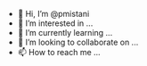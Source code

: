 - 👋 Hi, I’m @pmistani
- 👀 I’m interested in ...
- 🌱 I’m currently learning ...
- 💞️ I’m looking to collaborate on ...
- 📫 How to reach me ...

<!---
pmistani/pmistani is a ✨ special ✨ repository because its `README.md` (this file) appears on your GitHub profile.
You can click the Preview link to take a look at your changes.
--->

